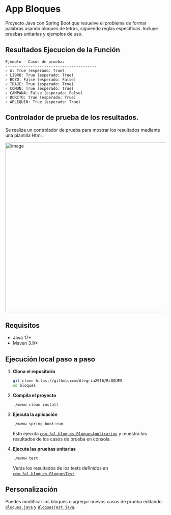 # App Bloques

Proyecto Java con Spring Boot que resuelve el problema de formar palabras usando bloques de letras, siguiendo reglas específicas. Incluye pruebas unitarias y ejemplos de uso.


## Resultados Ejecucion de la Función

```
Ejemplo – Casos de prueba:
----------------------------------------
✓ A: True (esperado: True)
✓ LIBRO: True (esperado: True)
✓ BOZO: False (esperado: False)
✓ TRAJE: True (esperado: True)
✓ COMUN: True (esperado: True)
✓ CAMPANA: False (esperado: False)
✓ DORITO: True (esperado: True)
✓ ARLEQUIN: True (esperado: True)

```

## Controlador de prueba de los resultados.
Se realiza un controlador de prueba para mostrar los resultados mediante una plantilla Html.

<img width="779" height="532" alt="image" src="https://github.com/user-attachments/assets/fb87181b-0b13-4c7b-8e90-fe9d88edf7b6" />



## Requisitos

- Java 17+
- Maven 3.9+

## Ejecución local paso a paso

1. **Clona el repositorio**
   ```sh
   git clone https://github.com/Alegria2016/BLOQUES
   cd bloques
   ```

2. **Compila el proyecto**
   ```sh
   ./mvnw clean install
   ```

3. **Ejecuta la aplicación**
   ```sh
   ./mvnw spring-boot:run
   ```
   Esto ejecuta [`com.fal.bloques.BloquesApplication`](src/main/java/com/fal/bloques/BloquesApplication.java) y muestra los resultados de los casos de prueba en consola.

4. **Ejecuta las pruebas unitarias**
   ```sh
   ./mvnw test
   ```
   Verás los resultados de los tests definidos en [`com.fal.bloques.BloquesTest`](src/test/java/com/fal/bloques/BloquesTest.java).

## Personalización

Puedes modificar los bloques o agregar nuevos casos de prueba editando [`Bloques.java`](src/main/java/com/fal/bloques/Bloques.java) y [`BloquesTest.java`](src/test/java/com/fal/bloques/BloquesTest.java).

##
